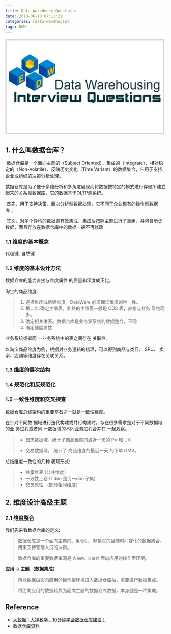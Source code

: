 ```yaml
---
title: Data WareHouse Questions
date: 2018-06-10 07:11:21
categories: [data-warehouse]
tags: DWH
---
```


<!--<img src="/images/dataware/dataware-1.png" width="550" alt="Tech Stack" />

<img src="/images/dataware/dataware-2.jpg" width="550" alt="Tech Stack" />
-->
<img src="/images/dataware/data-warehousing-questions-logo.jpg" width="500" alt="data warehousing questions logo" />

<!-- more -->

## 1. 什么叫数据仓库？

 数据仓库是一个面向主题的（Subject Oriented）、集成的（Integrate）、相对稳定的（Non-Volatile）、反映历史变化（Time Variant）的数据集合，它用于支持企业或组织的决策分析处理。

数据仓库是为了便于多维分析和多角度展现而将数据按特定的模式进行存储所建立起来的关系型数据库，它的数据基于OLTP源系统。

 首先，用于支持决策，面向分析型数据处理，它不同于企业现有的操作型数据库；

 其次，对多个异构的数据源有效集成，集成后按照主题进行了重组，并包含历史数据，而且存放在数据仓库中的数据一般不再修改


### 1.1 维度的基本概念

代理键, 自然键

### 1.2 维度的基本设计方法

数据仓库的能力直接与维度属性 的质量和深度成正比。


淘宝的商品维度:

> 1. 选择维度或新建维度。DataWare 必须保证维度的唯一性。
> 2. 第二步:确定主维表。此处的主维表一般是 ODS 表，直接与业务 系统同步。
> 3. 确定相关维表。数据仓库是业务源系统的数据整合，不同
> 4. 确定维度属性

业务系统或者同 一业务系统中的表之间存在 关联性。

以淘宝商品维度为例，根据对业务逻辑的梳理，可以得到商品与类目、 SPU、 卖家、店铺等维度存在关联关系。

### 1.3 维度的层次结构

### 1.4 规范化和反规范化

### 1.5 一致性维度和交叉探查

数据仓库总线架构的重要基石之一就是一致性维度。

在针对不同数 据域进行迭代构建或并行构建时，存在很多需求是对于不同数据域的业 务过程或者同 一数据域的不同业务过程合并在 一起观察。

> - 日志数据域，统计了商品维度的最近一天的 PV 和 UV; 
>
> - 交易数据域， 统计了 商品维度的最近一天 的下单 GMV。

总结维度一致性的几种 表现形式:

> - 共享维表  (公共维度)
> - 一致性上卷  (1 dim 是另一dim 子集)
> - 交叉属性  （部分相同维度）

## 2. 维度设计高级主题

### 2.1 维度整合

我们先来看数据仓库的定义:

> 数据仓库是一个面向主题的、`集成的`、 非易失的且随时间变化的数据集合，用来支持管理人员的决策。
>
> 数据仓库的重要数据来源是 `大量的、分散的` 面向应用的操作型环境。

**应用 -> 主题 （数据集成）**

> 所以数据由面向应用的操作型环境进人数据仓库后，需要进行数据集成。
> 
> 将面向应用的数据转换为面向主题的数据仓库数据，本身就是一种集成。

<!--### 2.2 水平拆分

### 2.2 垂直拆分

### 2.3 历史归档

## 3. 维度变化

### 3.1 缓慢变化维

### 3.2 快照维表

### 3.3 极限存储

### 3.4 微型维度

## 4. 特殊维度

### 4.1 递归层次

### 4.2 行为维度
-->
## Reference

- [大数据 | 大神教学，10分钟学会数据仓库建设！](https://www.shangyexinzhi.com/article/157255.html)
- [数据仓库资料](https://blog.csdn.net/u013412535/article/details/45439929)
